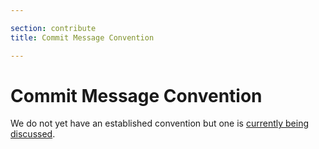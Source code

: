 ```yaml
---

section: contribute
title: Commit Message Convention

---
```


 <script context="module">
   export const prerender = true;
 </script>

# Commit Message Convention

We do not yet have an established convention but one is [currently being discussed](https://www.notion.so/gitpod/Commit-Message-Convention-f1dac0d4dba6405c9086077c0fd65814).
